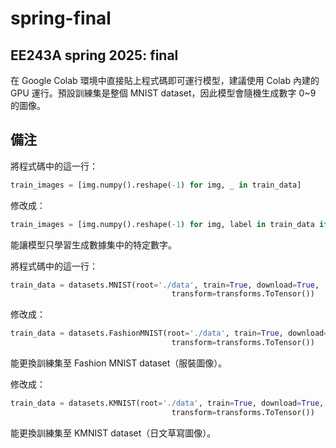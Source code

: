 # spring-final
## EE243A spring 2025: final  
在 Google Colab 環境中直接貼上程式碼即可運行模型，建議使用 Colab 內建的 GPU 運行。預設訓練集是整個 MNIST dataset，因此模型會隨機生成數字 0~9 的圖像。  
  
## 備注
將程式碼中的這一行：
```py
train_images = [img.numpy().reshape(-1) for img, _ in train_data]
```
修改成：
```py
train_images = [img.numpy().reshape(-1) for img, label in train_data if label == 8]
```
能讓模型只學習生成數據集中的特定數字。  
  
將程式碼中的這一行：
```py
train_data = datasets.MNIST(root='./data', train=True, download=True,
                                    transform=transforms.ToTensor())
```
修改成：
```py
train_data = datasets.FashionMNIST(root='./data', train=True, download=True,
                                    transform=transforms.ToTensor())
```
能更換訓練集至 Fashion MNIST dataset（服裝圖像）。  
  
修改成：
```py
train_data = datasets.KMNIST(root='./data', train=True, download=True,
                                    transform=transforms.ToTensor())
```
能更換訓練集至 KMNIST dataset（日文草寫圖像）。

